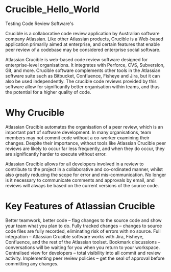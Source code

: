 # Crucible_Hello_World
Testing Code Review Software's

Crucible is a collaborative code review application by Australian software company Atlassian. Like other Atlassian products, Crucible is a Web-based application primarily aimed at enterprise, and certain features that enable peer review of a codebase may be considered enterprise social software.

Atlassian Crucible is web-based code review software designed for enterprise-level organisations. It integrates with Perforce, CVS, Subversion, Git, and more. Crucible software complements other tools in the Atlassian software suite such as Bitbucket, Confluence, Fisheye and Jira, but it can also be used independently. The crucible code reviews provided by this software allow for significantly better organisation within teams, and thus the potential for a higher quality of code.

# Why Crucible
Atlassian Crucible automates the organisation of a peer review, which is an important part of software development. In many organisations, team members may not commit code without a co-worker examining their changes. Despite their importance, without tools like Atlassian Crucible peer reviews are likely to occur far less frequently, and when they do occur, they are significantly harder to execute without error.

Atlassian Crucible allows for all developers involved in a review to contribute to the project in a collaborative and co-ordinated manner, whilst also greatly reducing the scope for error and mis-communication. No longer is it necessary to communicate comments and approvals by email, and reviews will always be based on the current versions of the source code.

# Key Features of Atlassian Crucible

Better teamwork, better code – flag changes to the source code and show your team what you plan to do.
Fully tracked changes – changes to source code files are fully recorded, eliminating risk of errors with no source.
Full integration – Atlassian Crucible software works with Jira, Fisheye, Confluence, and the rest of the Atlassian toolset.
Bookmark discussions – conversations will be waiting for you when you return to your workspace.
Centralised view for developers – total visibility into all commit and review activity.
Implementing peer review policies – get the seal of approval before committing any changes.



